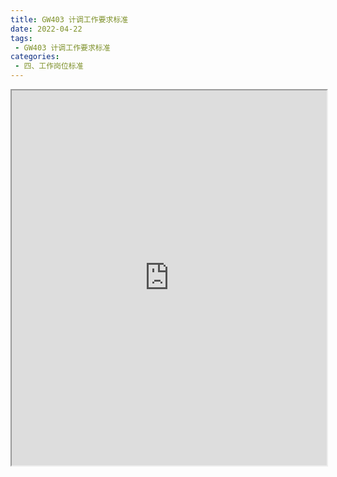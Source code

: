 ```yaml
---
title: GW403 计调工作要求标准
date: 2022-04-22
tags:
 - GW403 计调工作要求标准
categories:
 - 四、工作岗位标准
---
```




<iframe src="https://wanli.yourtools.icu/pdf/web/viewer.html?file=https://vkceyugu.cdn.bspapp.com/VKCEYUGU-70d376b2-8c13-4496-a61e-94013c96172a/ac8bf864-ee28-4ba4-a44d-a8f9d3e951a2.pdf" width="100%" height="600px"></iframe>
